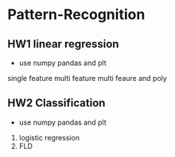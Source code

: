 # Pattern-Recognition

## HW1 linear regression
- use numpy  pandas and plt

single feature
multi feature
multi feaure and poly

## HW2 Classification
- use numpy  pandas and plt 
1. logistic regression
2. FLD
